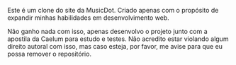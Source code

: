    Este é um clone do site da MusicDot. Criado apenas com o propósito
de expandir minhas habilidades em desenvolvimento web.

   Não ganho nada com isso, apenas desenvolvo o projeto junto com a apostila da
Caelum para estudo e testes. Não acredito estar violando algum direito autoral
com isso, mas caso esteja, por favor, me avise para que eu possa remover o
repositório.

